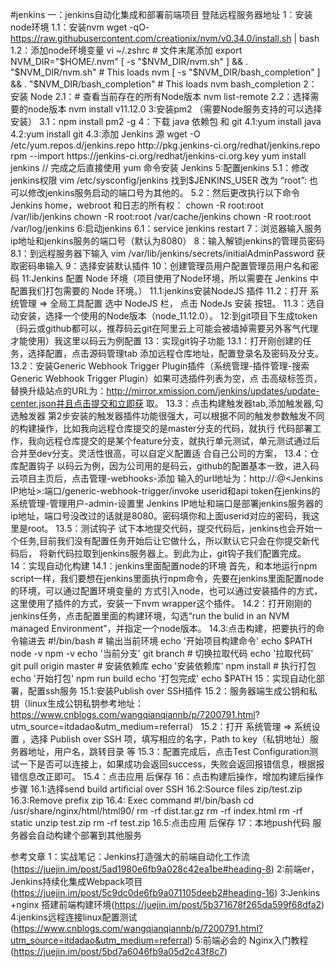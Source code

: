 #jenkins
一：jenkins自动化集成和部署前端项目
登陆远程服务器地址
1：安装node环境
  1.1：安装nvm
    wget -qO- https://raw.githubusercontent.com/creationix/nvm/v0.34.0/install.sh | bash
  1.2：添加node环境变量
    vi ~/.zshrc
    # 文件末尾添加
    export NVM_DIR="$HOME/.nvm"
    [ -s "$NVM_DIR/nvm.sh" ] && \. "$NVM_DIR/nvm.sh"  # This loads nvm
    [ -s "$NVM_DIR/bash_completion" ] && \. "$NVM_DIR/bash_completion"  # This loads nvm bash_completion
2：安装 Node
  2.1：# 查看当前存在的所有Node版本
    nvm list-remote
  2.2：选择需要的node版本
    nvm install v11.12.0
3:安装pm2 （需要Node服务支持的可以选择安装）
  3.1：npm install pm2 -g
4：下载 java 依赖包 和 git
  4.1:yum install java
  4.2:yum install git
  4.3:添加 Jenkins 源
    wget -O /etc/yum.repos.d/jenkins.repo http://pkg.jenkins-ci.org/redhat/jenkins.repo
    rpm --import https://jenkins-ci.org/redhat/jenkins-ci.org.key
    yum install jenkins // 完成之后直接使用 yum 命令安装 Jenkins
5:配置jenkins
  5.1：修改jenkins权限
    vim /etc/sysconfig/jenkins
    找到$JENKINS_USER 改为 “root”:
    也可以修改jenkins服务启动的端口号为其他的。
  5.2：然后更改执行以下命令 Jenkins home，webroot 和日志的所有权：
    chown -R root:root /var/lib/jenkins
    chown -R root:root /var/cache/jenkins
    chown -R root:root /var/log/jenkins
6:启动jenkins
  6.1：service jenkins restart
7：浏览器输入服务ip地址和jenkins服务的端口号（默认为8080）
8：输入解锁jenkins的管理员密码
  8.1：到远程服务器下输入 vim /var/lib/jenkins/secrets/initialAdminPassword 获取密码串输入
9：选择安装默认插件
10：创建管理员用户配置管理员用户名和密码
11:Jenkins 配置 Node 环境（项目使用了Node环境，所以需要在 Jenkins 中配置我们打包需要的 Node 环境。）
  11.1:jenkins安装NodeJS 插件
  11.2：打开 系统管理 => 全局工具配置 选中 NodeJS 栏， 点击 NodeJs 安装 按钮。
  11.3：选自动安装，选择一个使用的Node版本（node_11.12.0）。
12:到git项目下生成token（码云或github都可以，推荐码云git在阿里云上可能会被墙掉需要另外客气代理才能使用）我这里以码云为例配置
13：实现git钩子功能
  13.1：打开刚创建的任务，选择配置，点击源码管理tab
        添加远程仓库地址，配置登录名及密码及分支。
  13.2：安装Generic Webhook Trigger Plugin插件（系统管理-插件管理-搜索Generic Webhook Trigger Plugin）如果可选插件列表为空，点         击高级标签页，替换升级站点的URL为：http://mirror.xmission.com/jenkins/updates/update-center.json并且点击提交和立即获           取。
  13.3：点击构建触发器tab,添加触发器,勾选触发器
        第2步安装的触发器插件功能很强大，可以根据不同的触发参数触发不同的构建操作，比如我向远程仓库提交的是master分支的代码，就执行         代码部署工作，我向远程仓库提交的是某个feature分支，就执行单元测试，单元测试通过后合并至dev分支。灵活性很高，可以自定义配置适         合自己公司的方案，
  13.4：仓库配置钩子
        以码云为例，因为公司用的是码云，github的配置基本一致，进入码云项目主页后，点击管理-webhooks-添加
        输入的url地址为：http://<User ID>:<API Token>@<Jenkins IP地址>:端口/generic-webhook-trigger/invoke
        userid和api token在jenkins的系统管理-管理用户-admin-设置里
        Jenkins IP地址和端口是部署jenkins服务器的ip地址，端口号没改过的话就是8080。密码填你和上面userid对应的密码，我这里是root。
  13.5：测试钩子
        试下本地提交代码，提交代码后，jenkins也会开始一个任务,目前我们没有配置任务开始后让它做什么，所以默认它只会在你提交新代码后，         将新代码拉取到jenkins服务器上。到此为止，git钩子我们配置完成。
14：实现自动化构建
  14.1：jenkins里面配置node的环境
        首先，和本地运行npm script一样，我们要想在jenkins里面执行npm命令，先要在jenkins里面配置node的环境，可以通过配置环境变量的          方式引入node，也可以通过安装插件的方式，这里使用了插件的方式，安装一下nvm wrapper这个插件。
  14.2：打开刚刚的jenkins任务，点击配置里面的构建环境，勾选“run the bulid in an NVM managed Environment”，并指定一个node版本。
  14.3:点击构建，把要执行的命令输进去
       #!/bin/bash
       # 输出当前环境
       echo '开始项目构建命令'
       echo $PATH
       node -v
       npm -v
       echo '当前分支'
       git branch
       # 切换拉取代码
       echo '拉取代码'
       git pull origin master
       # 安装依赖库
       echo '安装依赖库'
       npm install
       # 执行打包
       echo '开始打包'
       npm run build
       echo '打包完成'
       echo $PATH
15：实现自动化部署，配置ssh服务
  15.1:安装Publish over SSH插件
  15.2：服务器端生成公钥和私钥（linux生成公钥私钥参考地址：https://www.cnblogs.com/wangqianqiannb/p/7200791.html?         utm_source=itdadao&utm_medium=referral）
  15.2：打开 系统管理 => 系统设置 ，选择 Publish over SSH 项，填写相应的名字，Path to key（私钥地址）服务器地址，用户名，跳转目录   等
  15.3：配置完成后，点击Test Configuration测试一下是否可以连接上，如果成功会返回success，失败会返回报错信息，根据报错信息改正即可。
  15.4：点击应用 后保存
16：点击构建后操作，增加构建后操作步骤
  16.1:选择send build artificial over SSH
  16.2:Source files
       zip/test.zip
  16.3:Remove prefix
       zip
  16.4:	Exec command
       #!/bin/bash
       cd /usr/share/nginx/html/html90/
       rm -rf dist.tar.gz
       rm -rf index.html
       rm -rf static
       unzip test.zip
       rm -rf test.zip
  16.5:点击应用 后保存
17：本地push代码 服务器会自动构建个部署到其他服务
 
 
 参考文章
 1：实战笔记：Jenkins打造强大的前端自动化工作流(https://juejin.im/post/5ad1980e6fb9a028c42ea1be#heading-8)
 2:前端er，Jenkins持续化集成Webpack项目(https://juejin.im/post/5c9dc0de6fb9a071105deeb2#heading-16)
 3:Jenkins +nginx 搭建前端构建环境(https://juejin.im/post/5b371678f265da599f68dfa2)
 4:jenkins远程连接linux配置测试(https://www.cnblogs.com/wangqianqiannb/p/7200791.html?utm_source=itdadao&utm_medium=referral)
 5:前端必会的 Nginx入门教程(https://juejin.im/post/5bd7a6046fb9a05d2c43f8c7)
